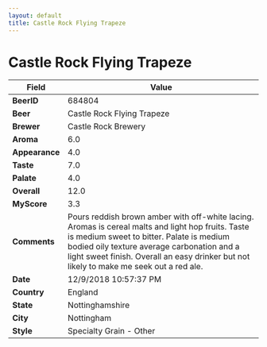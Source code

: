 ```yaml
---
layout: default
title: Castle Rock Flying Trapeze
---
```


# Castle Rock Flying Trapeze

| Field         | Value     |
|---------------|-----------|
| **BeerID** | 684804 |
| **Beer** | Castle Rock Flying Trapeze |
| **Brewer** | Castle Rock Brewery |
| **Aroma** | 6.0 |
| **Appearance** | 4.0 |
| **Taste** | 7.0 |
| **Palate** | 4.0 |
| **Overall** | 12.0 |
| **MyScore** | 3.3 |
| **Comments** | Pours reddish brown amber with off-white lacing. Aromas is cereal malts and light hop fruits. Taste is medium sweet to bitter. Palate is medium bodied oily texture average carbonation and a light sweet finish. Overall an easy drinker but not likely to make me seek out a red ale. |
| **Date** | 12/9/2018 10:57:37 PM |
| **Country** | England |
| **State** | Nottinghamshire |
| **City** | Nottingham |
| **Style** | Specialty Grain - Other |
